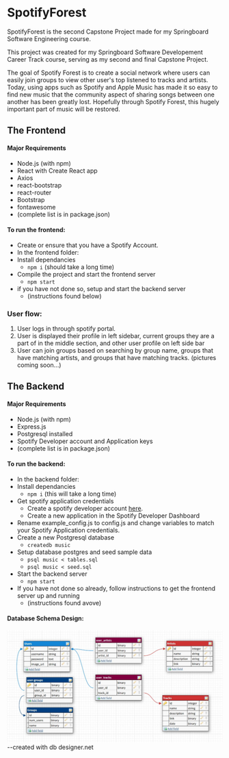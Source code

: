 # SpotifyForest

SpotifyForest is the second Capstone Project made for my Springboard Software Engineering course.

This project was created for my Springboard Software Developement Career Track course, serving as my second and final Capstone Project.

The goal of Spotify Forest is to create a social network where users can easily join groups to view other user's top listened to tracks and artists. Today, using apps such as Spotify and Apple Music has made it so easy to find new music that the community aspect of sharing songs between one another has been greatly lost. Hopefully through Spotify Forest, this hugely important part of music will be restored.

## The Frontend
#### Major Requirements
- Node.js (with npm)
- React with Create React app
- Axios
- react-bootstrap
- react-router
- Bootstrap
- fontawesome
- (complete list is in package.json)

#### To run the frontend:
 - Create or ensure that you have a Spotify Account.
 - In the frontend folder:
  - Install dependancies
  	- `npm i` (should take a long time)
  - Compile the project and start the frontend server
 	 - `npm start`
  - if you have not done so, setup and start the backend server
 	 - (instructions found below)

### User flow:
1. User logs in through spotify portal.
2. User is displayed their profile in left sidebar, current groups they are a part of in the middle section, and other user profile on left side bar
3. User can join groups based on searching by group name, groups that have matching artists, and groups that have matching tracks.
(pictures coming soon...)


## The Backend
#### Major Requirements
- Node.js (with npm)
- Express.js
- Postgresql installed
- Spotify Developer account and Application keys
- (complete list is in package.json)

#### To run the backend:
 - In the backend folder: 
 - Install dependancies
 	  - `npm i` (this will take a long time)
 - Get spotify application credentials
    - Create a spotify developer account [here](https://developer.spotify.com/).
    - Create a new application in the Spotify Developer Dashboard
 - Rename example_config.js to config.js and change variables to match your Spotify Application credentials.
 - Create a new Postgresql database 
    - `createdb music`
 - Setup database postgres and seed sample data
    - `psql music < tables.sql`
    - `psql music < seed.sql` 
 - Start the backend server
    - `npm start`
 - If you have not done so already, follow instructions to get the frontend server up and running
 	  - (instructions found avove)

#### Database Schema Design:

![schema](https://github.com/NickOsterfelt/SpotifyForest-backend/blob/master/db.JPG?raw=true)
--created with db designer.net


